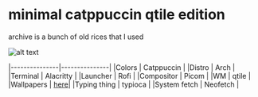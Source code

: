 # minimal catppuccin qtile edition

archive is a bunch of old rices that I used


![alt text](sc.png "Screen shot")

|---------------|---------------|
|Colors			| Catppuccin	|
|Distro			| Arch			|
|Terminal		| Alacritty		|
|Launcher		| Rofi			|
|Compositor		| Picom			|
|WM				| qtile			|
|Wallpapers		| [here](https://github.com/Harshit-T/Wallpapers)|
|Typing thing	| typioca		|
|System fetch	| Neofetch		|
